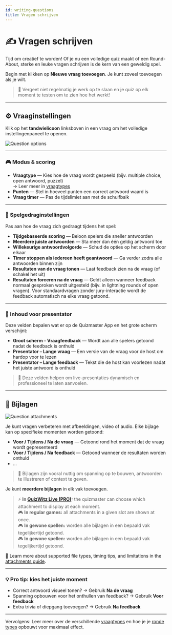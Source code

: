 ```yaml
---
id: writing-questions
title: Vragen schrijven
---
```


# ✍️ Vragen schrijven

Tijd om creatief te worden! Of je nu een volledige quiz maakt of een Round-About, sterke en leuke vragen schrijven is de kern van een geweldig spel.

Begin met klikken op **Nieuwe vraag toevoegen**. Je kunt zoveel toevoegen als je wilt.

> 💾 Vergeet niet regelmatig je werk op te slaan en je quiz op elk moment te testen om te zien hoe het werkt!

---

## ⚙️ Vraaginstellingen

Klik op het **tandwielicoon** linksboven in een vraag om het volledige instellingenpaneel te openen.

![Question options](/images/question-options.png)

---

### 🎮 Modus & scoring

- **Vraagtype** — Kies hoe de vraag wordt gespeeld (bijv. multiple choice, open antwoord, puzzel)\
  → Leer meer in [vraagtypes](../question-types/000-question-types.md)
- **Punten** — Stel in hoeveel punten een correct antwoord waard is
- **Vraag timer** — Pas de tijdslimiet aan met de schuifbalk

---

### 🧩 Spelgedraginstellingen

Pas aan hoe de vraag zich gedraagt tijdens het spel:

- **Tijdgebaseerde scoring** — Beloon spelers die sneller antwoorden
- **Meerdere juiste antwoorden** — Sta meer dan één geldig antwoord toe
- **Willekeurige antwoordvolgorde** — Schud de opties op het scherm door elkaar
- **Timer stoppen als iedereen heeft geantwoord** — Ga verder zodra alle antwoorden binnen zijn
- **Resultaten van de vraag tonen** — Laat feedback zien na de vraag (of schakel het uit)
- **Resultaten forceren na de vraag** — Geldt alleen wanneer feedback normaal gesproken wordt uitgesteld (bijv. in lightning rounds of open vragen). Voor standaardvragen zonder jury-interactie wordt de feedback automatisch na elke vraag getoond.

---

### 🎤 Inhoud voor presentator

Deze velden bepalen wat er op de Quizmaster App en het grote scherm verschijnt:

- **Groot scherm – Vraagfeedback** — Wordt aan alle spelers getoond nadat de feedback is onthuld
- **Presentator – Lange vraag** — Een versie van de vraag voor de host om hardop voor te lezen
- **Presentator – Lange feedback** — Tekst die de host kan voorlezen nadat het juiste antwoord is onthuld

> 📝 Deze velden helpen om live-presentaties dynamisch en professioneel te laten aanvoelen.

---

## 📎 Bijlagen

![Question attachments](/images/question-attachments.png)

Je kunt vragen verbeteren met afbeeldingen, video of audio. Elke bijlage kan op specifieke momenten worden getoond:

- **Voor / Tijdens / Na de vraag** — Getoond rond het moment dat de vraag wordt gepresenteerd
- **Voor / Tijdens / Na feedback** — Getoond wanneer de resultaten worden onthuld
- ...

> 🧠 Bijlagen zijn vooral nuttig om spanning op te bouwen, antwoorden te illustreren of context te geven.

Je kunt **meerdere bijlagen** in elk vak toevoegen.

> ⚡ **In [QuizWitz Live (PRO)](../quizmaster/001-introduction.md):** the quizmaster can choose which attachment to display at each moment.\
> 🎮 **In regular games:** all attachments in a given slot are shown at once.\
> 🎮 **In gewone spellen:** worden alle bijlagen in een bepaald vak tegelijkertijd getoond.\
> 🎮 **In gewone spellen:** worden alle bijlagen in een bepaald vak tegelijkertijd getoond.

📘 Learn more about supported file types, timing tips, and limitations in the [attachments guide](../editor/attachments).

---

### 💡 Pro tip: kies het juiste moment

- Correct antwoord visueel tonen? → Gebruik **Na de vraag**
- Spanning opbouwen voor het onthullen van feedback? → Gebruik **Voor feedback**
- Extra trivia of diepgang toevoegen? → Gebruik **Na feedback**

---

Vervolgens: Leer meer over de verschillende [vraagtypes](../question-types/000-question-types.md) en hoe je je [ronde types](../round-types/000-round-types.md) opbouwt voor maximaal effect.
